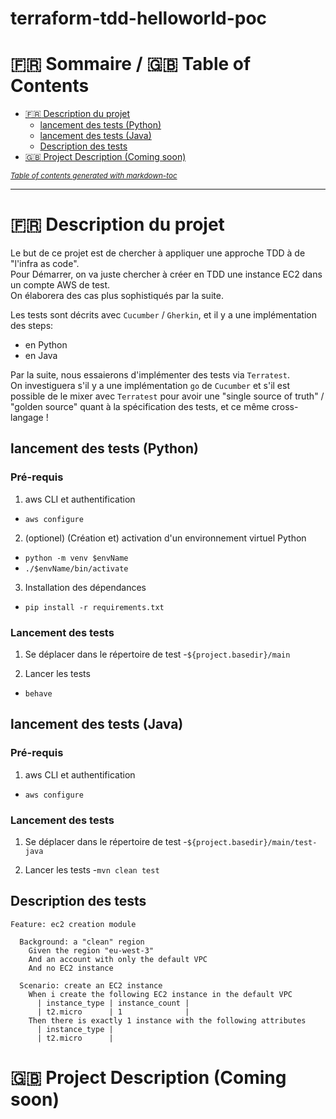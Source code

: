 # terraform-tdd-helloworld-poc

:fr: Sommaire / :gb: Table of Contents
=================

<!--ts-->

- [:fr: Description du projet](#-fr--description-du-projet)
  * [lancement des tests (Python)](#lancement-des-tests--python-)
  * [lancement des tests (Java)](#lancement-des-tests--java-)
  * [Description des tests](#description-des-tests)
- [:gb: Project Description (Coming soon)](#-gb--project-description--coming-soon-)

<small><i><a href='http://ecotrust-canada.github.io/markdown-toc/'>Table of contents generated with markdown-toc</a></i></small>


---

# :fr: Description du projet

Le but de ce projet est de chercher à appliquer une approche TDD à de "l'infra as code". \
Pour Démarrer, on va juste chercher à créer en TDD une instance EC2 dans un compte AWS de test. \
On élaborera des cas plus sophistiqués par la suite.

Les tests sont décrits avec `Cucumber` / `Gherkin`, et il y a une implémentation des steps:
- en Python
- en Java

Par la suite, nous essaierons d'implémenter des tests via `Terratest`. \
On investiguera s'il y a une implémentation `go` de `Cucumber` et s'il est possible de le mixer avec `Terratest`
pour avoir une "single source of truth" / "golden source" quant à la spécification des tests, et ce même cross-langage !

## lancement des tests (Python)

### Pré-requis

1. aws CLI et authentification
  - `aws configure`

2. (optionel) (Création et) activation d'un environnement virtuel Python
  - `python -m venv $envName`
  - `./$envName/bin/activate`

3. Installation des dépendances
  - `pip install -r requirements.txt`

### Lancement des tests

1. Se déplacer dans le répertoire de test
  -`${project.basedir}/main`

2. Lancer les tests
  - `behave`

## lancement des tests (Java)

### Pré-requis

1. aws CLI et authentification
- `aws configure`

### Lancement des tests

1. Se déplacer dans le répertoire de test
  -`${project.basedir}/main/test-java`

2. Lancer les tests
  -`mvn clean test`

## Description des tests

```gherkin
Feature: ec2 creation module

  Background: a "clean" region
    Given the region "eu-west-3"
    And an account with only the default VPC
    And no EC2 instance

  Scenario: create an EC2 instance
    When i create the following EC2 instance in the default VPC
      | instance_type | instance_count |
      | t2.micro      | 1              |
    Then there is exactly 1 instance with the following attributes
      | instance_type |
      | t2.micro      |
```

# :gb: Project Description (Coming soon)
